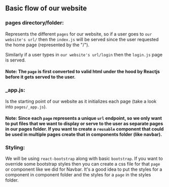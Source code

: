 ## Basic flow of our website

### pages directory/folder:

Represents the different `pages` for our website, so if
a user goes to `our website's url/` then the `index.js` will be served since
the user requested the home page (represented by the "/").

Similarly if a user types in `our website's url/login` then the `login.js` page is
served.

#### Note: The `page` is first converted to valid html under the hood by Reactjs before it gets served to the user.

### \_app.js:

Is the starting point of our website as it initializes each page
(take a look into `pages/_app.js`).

#### Note: Since each `page` represents a unique `url` endpoint, so we only want to put files that we want to display or serve to the user as separate pages in our pages folder. If you want to create a `reusable` component that could be used in multiple pages create that in components folder (like navbar).

### Styling:

We will be using `react-bootstrap` along with basic `bootstrap`. If you want to
override some bootstrap styles then you can create a css file for that `page` or
component like we did for Navbar. It's a good idea to put the styles for a
component in component folder and the styles for a `page` in the styles folder.
